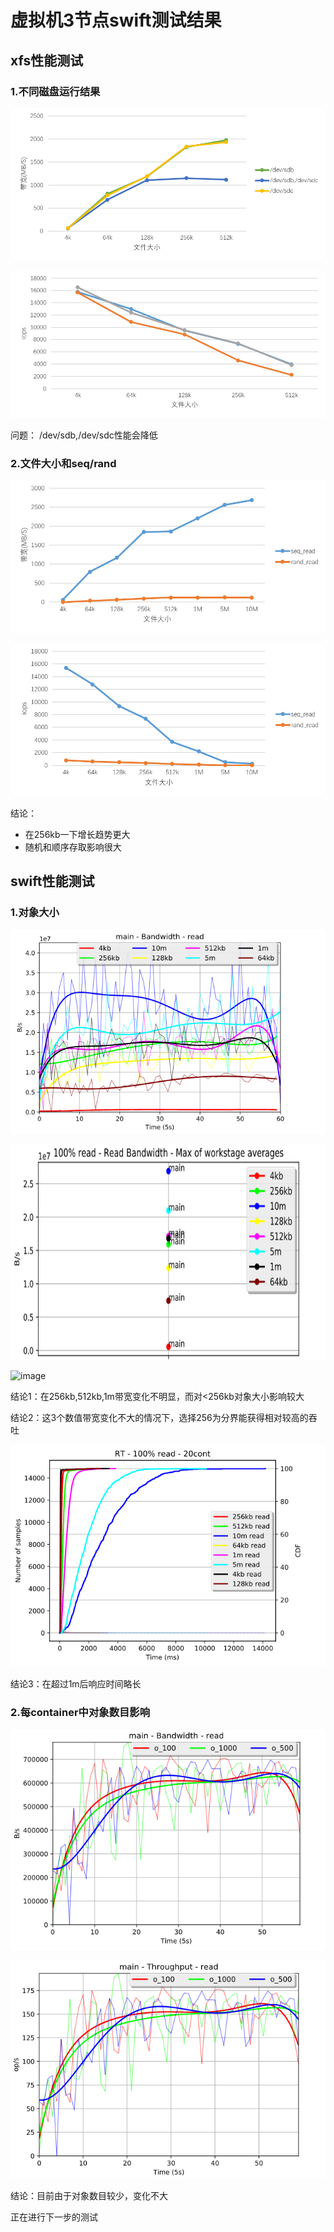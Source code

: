 # 虚拟机3节点swift测试结果

## xfs性能测试

### 1.不同磁盘运行结果
![image](https://github.com/leafworld/record/blob/master/pictures/xfs_fio_disk_bandwidth.png)

![image](https://github.com/leafworld/record/blob/master/pictures/xfs_fio_disk_iops.png)

问题：
/dev/sdb,/dev/sdc性能会降低

### 2.文件大小和seq/rand
![image](https://github.com/leafworld/record/blob/master/pictures/xfs_fio_size_bandwidth.png)

![image](https://github.com/leafworld/record/blob/master/pictures/xfs_fio_iops_bandwidth.png)

结论：
- 在256kb一下增长趋势更大
- 随机和顺序存取影响很大

## swift性能测试
### 1.对象大小
![image](https://github.com/leafworld/record/blob/master/pictures/swift_cosbench_stage_bandwidth.png)

![image](https://github.com/leafworld/record/blob/master/pictures/swift_cosbench_avg_bandwidth.png)

![image](https://github.com/leafworld/record/blob/master/pictures/swift_cosbench_avg_throughput.png)

结论1：在256kb,512kb,1m带宽变化不明显，而对<256kb对象大小影响较大

结论2：这3个数值带宽变化不大的情况下，选择256为分界能获得相对较高的吞吐

![image](https://github.com/leafworld/record/blob/master/pictures/swift_cosbench_size_RT.png)

结论3：在超过1m后响应时间略长

### 2.每container中对象数目影响
![image](https://github.com/leafworld/record/blob/master/pictures/swift_cosbench_onum_bandwidth.png)

![image](https://github.com/leafworld/record/blob/master/pictures/swift_cosbench_onum_throughput.png)

结论：目前由于对象数目较少，变化不大

正在进行下一步的测试
